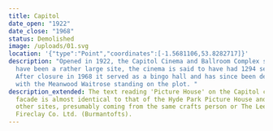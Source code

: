 ```yaml
---
title: Capitol
date_open: "1922"
date_close: "1968"
status: Demolished
image: /uploads/01.svg
location: '{"type":"Point","coordinates":[-1.5681106,53.8282717]}'
description: "Opened in 1922, the Capitol Cinema and Ballroom Complex seemed to
  have been a rather large site, the cinema is said to have had 1294 setas.
  After closure in 1968 it served as a bingo hall and has since been demolished,
  with the Meanwood Waitrose standing on the plot. "
description_extended: The text reading 'Picture House' on the Capitol cinema's
  facade is almost identical to that of the Hyde Park Picture House and various
  other sites, presumably coming from the same crafts person or The Leeds
  Fireclay Co. Ltd. (Burmantofts).
---
```

